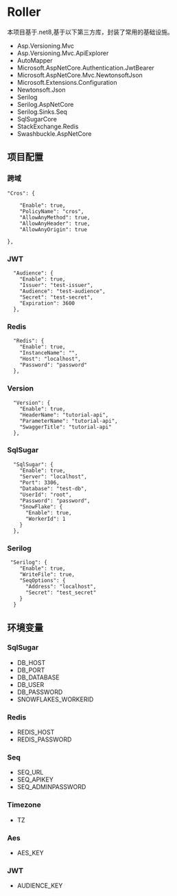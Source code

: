 # Roller

本项目基于.net8,基于以下第三方库，封装了常用的基础设施。

- Asp.Versioning.Mvc
- Asp.Versioning.Mvc.ApiExplorer
- AutoMapper
- Microsoft.AspNetCore.Authentication.JwtBearer
- Microsoft.AspNetCore.Mvc.NewtonsoftJson
- Microsoft.Extensions.Configuration
- Newtonsoft.Json
- Serilog
- Serilog.AspNetCore
- Serilog.Sinks.Seq
- SqlSugarCore
- StackExchange.Redis
- Swashbuckle.AspNetCore

## 项目配置

### 跨域

```
"Cros": {

    "Enable": true,
    "PolicyName": "cros",
    "AllowAnyMethod": true,
    "AllowAnyHeader": true,
    "AllowAnyOrigin": true

},
```

### JWT

```
  "Audience": {
    "Enable": true,
    "Issuer": "test-issuer",
    "Audience": "test-audience",
    "Secret": "test-secret",
    "Expiration": 3600
  },
```

### Redis

```
  "Redis": {
    "Enable": true,
    "InstanceName": "",
    "Host": "localhost",
    "Password": "password"
  },
```

### Version

```
  "Version": {
    "Enable": true,
    "HeaderName": "tutorial-api",
    "ParameterName": "tutorial-api",
    "SwaggerTitle": "tutorial-api"
  },
```

### SqlSugar

```
  "SqlSugar": {
    "Enable": true,
    "Server": "localhost",
    "Port": 3306,
    "Database": "test-db",
    "UserId": "root",
    "Password": "password",
    "SnowFlake": {
      "Enable": true,
      "WorkerId": 1
    }
  },
```

### Serilog

```
 "Serilog": {
    "Enable": true,
    "WriteFile": true,
    "SeqOptions": {
      "Address": "localhost",
      "Secret": "test_secret"
    }
  }
```

## 环境变量

### SqlSugar

- DB_HOST
- DB_PORT
- DB_DATABASE
- DB_USER
- DB_PASSWORD
- SNOWFLAKES_WORKERID

### Redis

- REDIS_HOST
- REDIS_PASSWORD

### Seq

- SEQ_URL
- SEQ_APIKEY
- SEQ_ADMINPASSWORD

### Timezone

- TZ

### Aes

- AES_KEY

### JWT

- AUDIENCE_KEY
